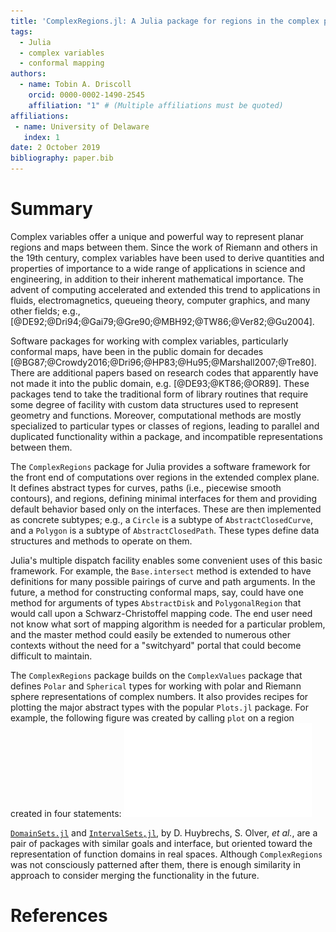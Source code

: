 ```yaml
---
title: 'ComplexRegions.jl: A Julia package for regions in the complex plane'
tags:
  - Julia
  - complex variables
  - conformal mapping
authors:
  - name: Tobin A. Driscoll
    orcid: 0000-0002-1490-2545
    affiliation: "1" # (Multiple affiliations must be quoted)
affiliations:
 - name: University of Delaware
   index: 1
date: 2 October 2019
bibliography: paper.bib
---
```


# Summary

Complex variables offer a unique and powerful way to represent planar regions and maps between them. Since the work of Riemann and others in the 19th century, complex variables have been used to derive quantities and properties of importance to a wide range of applications in science and engineering, in addition to their inherent mathematical importance. The advent of computing accelerated and extended this trend to applications in fluids, electromagnetics, queueing theory, computer graphics, and many other fields; e.g., [@DE92;@Dri94;@Gai79;@Gre90;@MBH92;@TW86;@Ver82;@Gu2004].

Software packages for working with complex variables, particularly conformal maps, have been in the public domain for decades [@BG87;@Crowdy2016;@Dri96;@HP83;@Hu95;@Marshall2007;@Tre80]. There are additional papers based on research codes that apparently have not made it into the public domain, e.g. [@DE93;@KT86;@OR89]. These packages tend to take the traditional form of library routines that require some degree of facility with custom data structures used to represent geometry and functions. Moreover, computational methods are mostly specialized to particular types or classes of regions, leading to parallel and duplicated functionality within a package, and incompatible representations between them.

The `ComplexRegions` package for Julia provides a software framework for the front end of computations over regions in the extended complex plane. It defines abstract types for curves, paths (i.e., piecewise smooth contours), and regions, defining minimal interfaces for them and providing default behavior based only on the interfaces. These are then implemented as concrete subtypes; e.g., a `Circle` is a subtype of `AbstractClosedCurve`, and a `Polygon` is a subtype of `AbstractClosedPath`. These types define data structures and methods to operate on them.

Julia's multiple dispatch facility enables some convenient uses of this basic framework. For example, the `Base.intersect` method is extended to have definitions for many possible pairings of curve and path arguments. In the future, a method for constructing conformal maps, say, could have one method for arguments of types `AbstractDisk` and `PolygonalRegion` that would call upon a Schwarz-Christoffel mapping code. The end user need not know what sort of mapping algorithm is needed for a particular problem, and the master method could easily be extended to numerous other contexts without the need for a "switchyard" portal that could become difficult to maintain.

The `ComplexRegions` package builds on the `ComplexValues` package that defines `Polar` and `Spherical` types for working with polar and Riemann sphere representations of complex numbers. It also provides recipes for plotting the major abstract types with the popular `Plots.jl` package. For example, the following figure was created by calling `plot` on a region created in four statements: ![exterior region](triple.pdf)

[`DomainSets.jl`](https://github.com/JuliaApproximation/DomainSets.jl) and [`IntervalSets,jl`](https://github.com/JuliaMath/IntervalSets.jl), by D. Huybrechs, S. Olver, *et al.*, are a pair of packages with similar goals and interface, but oriented toward the representation of function domains in real spaces. Although `ComplexRegions` was not consciously patterned after them, there is enough similarity in approach to consider merging the functionality in the future. 

# References
